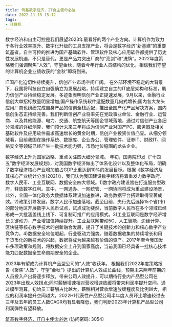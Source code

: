 ```yaml
---
title: 筑基数字经济，IT自主使命必达
date: 2022-11-15 15:12
tags:
- 计算机
---
```

数字经济和自主可控是我们展望2023年最看好的两个产业方向。计算机作为致力于各行业效率提升、数字化升级的工具支撑产业，将会是数字经济“新基建”的重要筑基者。自主可控的推进为国产基础软件、管理软件及核心应用软件都提供了历史性发展机遇，不只是替代，更是产品力突出厂商的“亮剑”和“洗牌”。2022年度策略我们强调聚焦“人效”，守望金秋，随着今年行业人员结构的优化，相信我们守望的计算机企业业绩收获的“金秋”即将到来。

IT国产化迫切性持续提升，信创产业市场空间广阔。
在外部环境不稳定的大背景下，我国将科技自立自强确立为发展战略，持续建立自主的IT底层架构和标准，助力信创产业持续稳定发展。多迹象表明信创产业正提速发展，9月以来，金融行业信创大单招标数量明显增加;国产操作系统软件适配数量几何式增长;国内各大龙头应用厂商也纷纷完成自身产品的信创全栈适配，推出全国产化产品解决方案，国内信创生态正持续完善。我们判断信创产业将率先在党政事业单位、金融行业、运营商、以及其他能源、电力、交通、航空航天等国企领域落地，通过对信创产业各细分领域的详细测算，我们预计未来三年将成为信创产业对国产PC、服务器及相关基础软件及应用软件需求高速增长的黄金时期，信创产业投资价值凸显。从细分领域看，目前我国在操作系统、数据库、企业办公、管理软件、证券IT、财政IT、网络安全等领域已经产生一批技术能力强，市场地位稳固的龙头企业。
<!-- more -->
数字经济上升为国家战略、重点关注四大细分领域。
年初，国务院印发《“十四五”数字经济发展规划》，对我国数字经济做出了体系化设计以及整体化布局，明确了数字经济核心产业增加值占GDP比重达到10%的发展目标。根据《数字经济及其核心产业统计分类(2021)》，我们认为我国建设数字经济将着重发力数字政府、数字人民币、工业互联网、数据安全四大领域。1)数字政府建设旨在打造服务型政府，释放数字红利。其中，一网通办、一网统管、一网协同将成为重点建设场景，此外，全国一体化政务大数据体系建设加速推进，政务数据平台搭建取得显著成效。2)政策引导发展，数字人民币加速落地。截至目前，央行先后选择15个省(市)的部分地区开展数字人民币试点，试点成功斐然，当前数字人民币在多个领域已经形成一大批涵盖线上线下、可复制可推广的应用模式。3)工业互联网是数字经济增长关键动力，产业增加值持续提升。工业互联网带动5G、人工智能、边缘计算、区块链等核心数字技术的创新融合发展，提升了关键技术的创新力和核心数字产业竞争力。4)数据安全地位崛起，行业驱动力强势。随着数据收集的持续增长和用于货币化的新技术的兴起，数据将成为越来越有价值的资产。2017年至今我国发布多项政策和规则，将数据安全上升到国家高度，当前我国已经具备一批核心技术能力匹配数据全生命周期安全的企业。

2023年有望成为计算机产品型公司的“人效”收获年。
根据我们2022年度策略报告《聚焦“人效”，守望“金秋”》提出的计算机人效成长曲线，预期未来两年前期的人员投入产出将逐步释放，带来公司人效提升，可以期待行业内产品型公司在2023年出现人效拐点;同时薪酬增速相对营收增速放缓将带来利润率提升空间。通过模型测算，初始员工薪酬占比越大，薪酬相对营收增速放缓程度及比例越大，相应的利润率提升空间越大，2022H1代表性产品型公司半年度人员环比增速较过去三年及五年的员工人数CAGR均有显著降低，我们判断2023年计算机产品型公司利润弹性有望释放。

[筑基数字经济，IT自主使命必达](https://url12.ctfile.com/f/3948612-723793982-a0351c?p=3054)
(访问密码: 3054)

